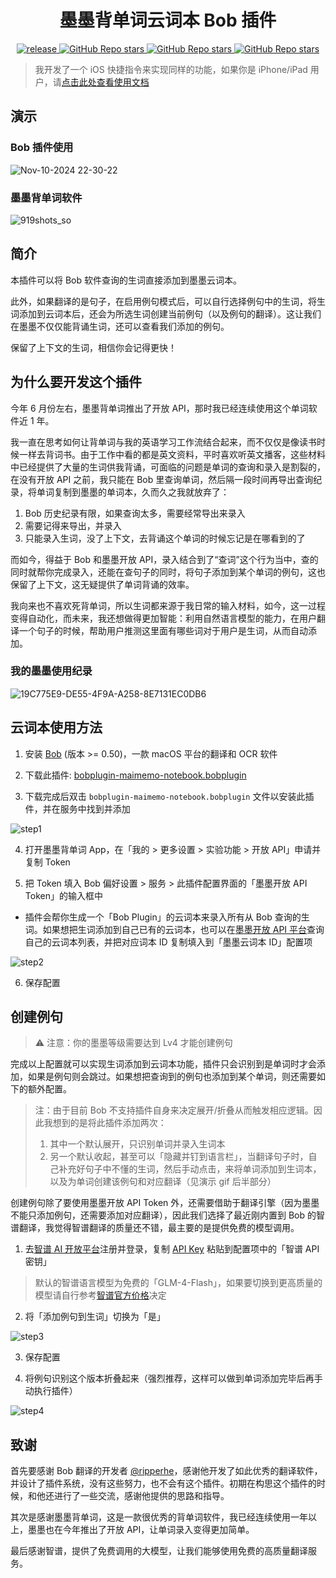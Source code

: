 <div>
  <h1 align="center">墨墨背单词云词本 Bob 插件</h1>
  <p align="center">
    <a href="https://github.com/chriscurrycc/bob-plugin-maimemo-notebook/releases" target="_blank">
        <img src="https://github.com/chriscurrycc/bob-plugin-maimemo-notebook/actions/workflows/release.yaml/badge.svg" alt="release">
    </a>
    <a href="https://github.com/chriscurrycc/bob-plugin-maimemo-notebook/releases">
        <img alt="GitHub Repo stars" src="https://img.shields.io/github/stars/chriscurrycc/bob-plugin-maimemo-notebook?style=flat">
    </a>
    <a href="https://github.com/chriscurrycc/bob-plugin-maimemo-notebook/releases">
        <img alt="GitHub Repo stars" src="https://img.shields.io/badge/Maimemo-Notebook-brightgreen?style=flat">
    </a>
    <a href="https://github.com/chriscurrycc/bob-plugin-maimemo-notebook/releases">
        <img alt="GitHub Repo stars" src="https://img.shields.io/badge/langurage-TypeScript-brightgreen?style=flat&color=blue">
    </a>
  </p>
</div>

> 我开发了一个 iOS 快捷指令来实现同样的功能，如果你是 iPhone/iPad 用户，请[点击此处查看使用文档](https://memo.chriscurry.cc/m/NtMnTGVJfkXuLoRJaMYKy5)

## 演示

### Bob 插件使用
![Nov-10-2024 22-30-22](https://github.com/user-attachments/assets/b6c0257f-d5da-496c-8443-24b1be085c18)

### 墨墨背单词软件
![919shots_so](https://github.com/user-attachments/assets/ce3449e9-343f-4b1c-a90e-050332170dfb)

## 简介

本插件可以将 Bob 软件查询的生词直接添加到墨墨云词本。

此外，如果翻译的是句子，在启用例句模式后，可以自行选择例句中的生词，将生词添加到云词本后，还会为所选生词创建当前例句（以及例句的翻译）。这让我们在墨墨不仅仅能背诵生词，还可以查看我们添加的例句。

保留了上下文的生词，相信你会记得更快！

## 为什么要开发这个插件

今年 6 月份左右，墨墨背单词推出了开放 API，那时我已经连续使用这个单词软件近 1 年。

我一直在思考如何让背单词与我的英语学习工作流结合起来，而不仅仅是像读书时候一样去背词书。由于工作中看的都是英文资料，平时喜欢听英文播客，这些材料中已经提供了大量的生词供我背诵，可面临的问题是单词的查询和录入是割裂的，在没有开放 API 之前，我只能在 Bob 里查询单词，然后隔一段时间再导出查询纪录，将单词复制到墨墨的单词本，久而久之我就放弃了：

1. Bob 历史纪录有限，如果查询太多，需要经常导出来录入
2. 需要记得来导出，并录入
3. 只能录入生词，没了上下文，去背诵这个单词的时候忘记是在哪看到的了

而如今，得益于 Bob 和墨墨开放 API，录入结合到了“查词”这个行为当中，查的同时就帮你完成录入，还能在查句子的同时，将句子添加到某个单词的例句，这也保留了上下文，这无疑提供了单词背诵的效率。

我向来也不喜欢死背单词，所以生词都来源于我日常的输入材料，如今，这一过程变得自动化，而未来，我还想做得更加智能：利用自然语言模型的能力，在用户翻译一个句子的时候，帮助用户推测这里面有哪些词对于用户是生词，从而自动添加。

### 我的墨墨使用纪录

![19C775E9-DE55-4F9A-A258-8E7131EC0DB6](https://github.com/user-attachments/assets/ca36b5f1-38ee-4cdc-8106-2e853b6d3440)

## 云词本使用方法

1. 安装 [Bob](https://bobtranslate.com/guide/#%E5%AE%89%E8%A3%85) (版本 >= 0.50)，一款 macOS 平台的翻译和 OCR 软件

2. 下载此插件: [bobplugin-maimemo-notebook.bobplugin](https://github.com/chriscurrycc/bob-plugin-maimemo-notebook/releases/latest)

3. 下载完成后双击 `bobplugin-maimemo-notebook.bobplugin` 文件以安装此插件，并在服务中找到并添加

  ![step1](https://github.com/user-attachments/assets/6b58e2a3-a4fd-42de-84ce-539d205e5083)

4. 打开墨墨背单词 App，在「我的 > 更多设置 > 实验功能 > 开放 API」申请并复制 Token

5. 把 Token 填入 Bob 偏好设置 > 服务 > 此插件配置界面的「墨墨开放 API Token」的输入框中

  - 插件会帮你生成一个「Bob Plugin」的云词本来录入所有从 Bob 查询的生词。如果想把生词添加到自己已有的云词本，也可以在[墨墨开放 API 平台](https://open.maimemo.com/#/operations/maimemo.openapi.notepad.v1.NotepadService.ListNotepads)查询自己的云词本列表，并把对应词本 ID 复制填入到「墨墨云词本 ID」配置项

![step2](https://github.com/user-attachments/assets/af829e76-f990-4419-bbd9-e4a5f41e1899)

6. 保存配置

## 创建例句

> ⚠️ 注意：你的墨墨等级需要达到 Lv4 才能创建例句

完成以上配置就可以实现生词添加到云词本功能，插件只会识别到是单词时才会添加，如果是例句则会跳过。如果想把查询到的例句也添加到某个单词，则还需要如下的额外配置。

> 注：由于目前 Bob 不支持插件自身来决定展开/折叠从而触发相应逻辑。因此我想到的是将此插件添加两次：
> 1. 其中一个默认展开，只识别单词并录入生词本
> 2. 另一个默认收起，甚至可以「隐藏并钉到语言栏」，当翻译句子时，自己补充好句子中不懂的生词，然后手动点击，来将单词添加到生词本，以及为单词创建该例句和对应翻译（见演示 gif 后半部分）

创建例句除了要使用墨墨开放 API Token 外，还需要借助于翻译引擎（因为墨墨不能只添加例句，还需要添加对应翻译），因此我们选择了最近刚内置到 Bob 的智谱翻译，我觉得智谱翻译的质量还不错，最主要的是提供免费的模型调用。

1. 去[智谱 AI 开放平台](https://bigmodel.cn)注册并登录，复制 [API Key](https://bigmodel.cn/usercenter/apikeys) 粘贴到配置项中的「智谱 API 密钥」

> 默认的智谱语言模型为免费的「GLM-4-Flash」，如果要切换到更高质量的模型请自行参考[智谱官方价格](https://open.bigmodel.cn/pricing)决定

2. 将「添加例句到生词」切换为「是」

![step3](https://github.com/user-attachments/assets/79518b40-d37f-4b38-95d0-a03374188c85)

3. 保存配置

4. 将例句识别这个版本折叠起来（强烈推荐，这样可以做到单词添加完毕后再手动执行插件）

![step4](https://github.com/user-attachments/assets/bd07333a-2b5d-4586-9d41-1bd1f84a35cc)

## 致谢
首先要感谢 Bob 翻译的开发者 [@ripperhe](https://github.com/ripperhe)，感谢他开发了如此优秀的翻译软件，并设计了插件系统，没有这些努力，也不会有这个插件。初期在构思这个插件的时候，和他还进行了一些交流，感谢他提供的思路和指导。

其次是感谢墨墨背单词，这是一款很优秀的背单词软件，我已经连续使用一年以上，墨墨也在今年推出了开放 API，让单词录入变得更加简单。

最后感谢智谱，提供了免费调用的大模型，让我们能够使用免费的高质量翻译服务。
